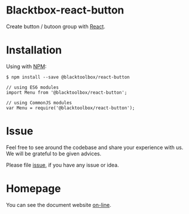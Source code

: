 # Blacktbox-react-button

Create button / butoon group with [React](https://facebook.github.io/react).

# Installation

Using with [NPM](https://www.npmjs.com/):

    $ npm install --save @blacktoolbox/react-button

    // using ES6 modules
    import Menu from '@blacktoolbox/react-button';

    // using CommonJS modules
    var Menu = require('@blacktoolbox/react-button');

# Issue

Feel free to see around the codebase and share your experience with us. We will be grateful to be given advices. 

Please file [issue](https://github.com/BlackToolBoxLaboratory/react-button/issues), if you have any issue or idea.

# Homepage

You can see the document website [on-line](https://blacktoolboxlaboratory.github.io/react/v2/#/packages/button/basic).

